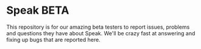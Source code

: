 # Speak BETA

This repository is for our amazing beta testers to report issues, problems and questions they have about Speak. 
We'll be crazy fast at answering and fixing up bugs that are reported here.
